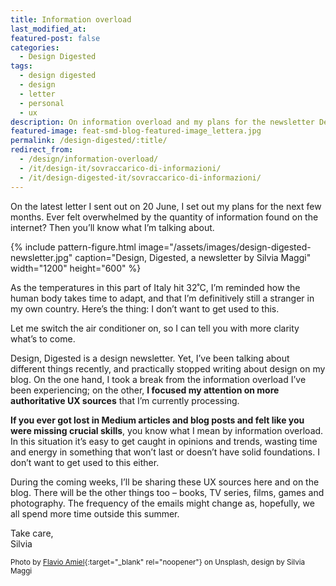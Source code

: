 ```yaml
---
title: Information overload
last_modified_at: 
featured-post: false
categories:
  - Design Digested
tags:
  - design digested
  - design
  - letter
  - personal
  - ux
description: On information overload and my plans for the newsletter Design, Digested.
featured-image: feat-smd-blog-featured-image_lettera.jpg
permalink: /design-digested/:title/
redirect_from:
  - /design/information-overload/
  - /it/design-it/sovraccarico-di-informazioni/
  - /it/design-digested-it/sovraccarico-di-informazioni/
---
```

On the latest letter I sent out on 20 June, I set out my plans for the next few months. Ever felt overwhelmed by the quantity of information found on the internet? Then you’ll know what I’m talking about.

<!--more-->

{% include pattern-figure.html image="/assets/images/design-digested-newsletter.jpg" caption="Design, Digested, a newsletter by Silvia Maggi" width="1200" height="600" %}

As the temperatures in this part of Italy hit 32˚C, I’m reminded how the human body takes time to adapt, and that I’m definitively still a stranger in my own country. Here’s the thing: I don’t want to get used to this.

Let me switch the air conditioner on, so I can tell you with more clarity what’s to come.

Design, Digested is a design newsletter. Yet, I’ve been talking about different things recently, and practically stopped writing about design on my blog. On the one hand, I took a break from the information overload I’ve been experiencing; on the other, **I focused my attention on more authoritative UX sources** that I’m currently processing.

**If you ever got lost in Medium articles and blog posts and felt like you were missing crucial skills**, you know what I mean by information overload. In this situation it’s easy to get caught in opinions and trends, wasting time and energy in something that won’t last or doesn’t have solid foundations. I don’t want to get used to this either.

During the coming weeks, I’ll be sharing these UX sources here and on the blog. There will be the other things too – books, TV series, films, games and photography. The frequency of the emails might change as, hopefully, we all spend more time outside this summer.

Take care,  
Silvia

<small>Photo by [Flavio Amiel](https://unsplash.com/@flavioamiel){:target="_blank" rel="noopener"} on Unsplash, design by Silvia Maggi</small>
